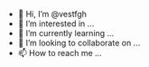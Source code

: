 - 👋 Hi, I’m @vestfgh
- 👀 I’m interested in ...
- 🌱 I’m currently learning ...
- 💞️ I’m looking to collaborate on ...
- 📫 How to reach me ...

<!---
vestfgh/vestfgh is a ✨ special ✨ repository because its `README.md` (this file) appears on your GitHub profile.
You can click the Preview link to take a look at your changes.
--->
